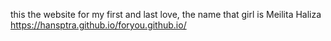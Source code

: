 this the website for my first and last love, the name that girl is Meilita Haliza
https://hansptra.github.io/foryou.github.io/
